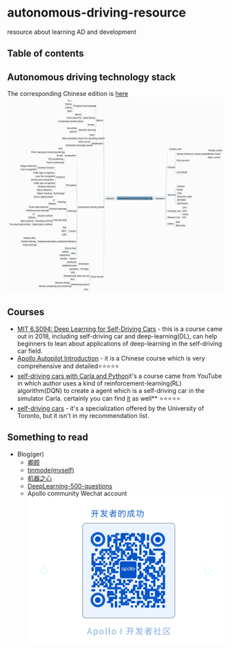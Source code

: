 # autonomous-driving-resource
resource about learning AD and development<br>
## Table of contents
## Autonomous driving technology stack
The corresponding Chinese edition is [here](https://naotu.baidu.com/file/73dc7a98ec0186eb6466af602bc02cce?token=10c131d90ea5e013)<br>
![](https://github.com/tinmodeHuang/autonomous-driving-resource/raw/master/technology_stack.png)

## Courses
* [MIT 6.S094: Deep Learning for Self-Driving Cars](https://selfdrivingcars.mit.edu/) - this is a course came out in 2018, including self-driving car and deep-learning(DL), can help beginners to lean about applications of deep-learning in the self-driving car field.<br>
* [Apollo Autopilot Introduction](http://bit.baidu.com/product?sort=%5Bobject%20Object%5D) - it is a Chinese course which is very comprehensive and detailed:star::star::star::star::star:<br>
* [self-driving cars with Carla and Python](https://www.youtube.com/watch?v=J1F32aVSYaU&list=PLQVvvaa0QuDeI12McNQdnTlWz9XlCa0uo)it's a course came from YouTube in which author uses a kind of reinforcement-learning(RL) algorithm(DQN) to create a agent which is a self-driving car in the simulator Carla. certainly you can find [it](https://www.bilibili.com/video/BV1v7411o7wr) as well** :star::star::star::star::star:<br>
* [self-driving cars](https://www.coursera.org/specializations/self-driving-cars?skipBrowseRedirect=true) - it's a specialization offered by the University of Toronto, but it isn't in my recommendation list.
## Something to read
* Blog(ger)
  * [卿颜](https://www.zhihu.com/people/tu-xing-16/posts)
  * [tinmode(myself)](https://www.zhihu.com/people/tinmode)
  * [机器之心](https://www.zhihu.com/org/ji-qi-zhi-xin-65)
  * [DeepLearning-500-questions](https://github.com/scutan90/DeepLearning-500-questions)
  * Apollo community Wechat account<br>![](https://github.com/tinmodeHuang/autonomous-driving-resource/raw/master/code.gif)

